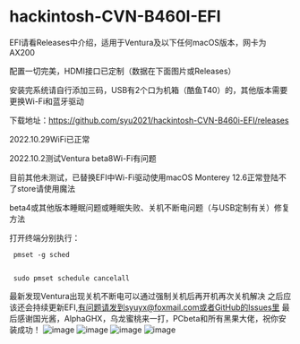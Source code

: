 # hackintosh-CVN-B460I-EFI
EFI请看Releases中介绍，适用于Ventura及以下任何macOS版本，网卡为AX200 

配置一切完美，HDMI接口已定制（数据在下面图片或Releases）

安装完系统请自行添加三码，USB有2个口为机箱（酷鱼T40）的，其他版本需要更换Wi-Fi和蓝牙驱动

下载地址：https://github.com/syu2021/hackintosh-CVN-B460i-EFI/releases

2022.10.29WiFi已正常

2022.10.2测试Ventura beta8Wi-Fi有问题 

目前其他未测试，已替换EFI中Wi-Fi驱动使用macOS Monterey 12.6正常登陆不了store请使用魔法

beta4或其他版本睡眠问题或睡眠失败、关机不断电问题（与USB定制有关）修复方法

打开终端分别执行：


     pmset -g sched
     
     
     sudo pmset schedule cancelall

最新发现Ventura出现关机不断电可以通过强制关机后再开机再次关机解决
之后应该还会持续更新EFI,有问题请发到syuyx@foxmail.com或者GitHub的lssues里
最后感谢国光酱，AlphaGHX，乌龙蜜桃来一打，PCbeta和所有黑果大佬，祝你安装成功！
![image](https://user-images.githubusercontent.com/88355063/182590659-e492d306-4daa-412d-bce3-b8dafded9312.png)
![image](https://user-images.githubusercontent.com/88355063/181165444-c5226244-c94c-4ffc-aa9a-cb84eb1361fd.png)
![image](https://user-images.githubusercontent.com/88355063/181165449-30eb5938-999f-4fbe-9cf1-4bb40e5a4c41.png)
![image](https://user-images.githubusercontent.com/88355063/182870389-b6e135e5-2aa9-417b-b3b7-3f17852a5d2d.png)
